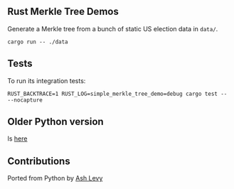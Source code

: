 ## Rust Merkle Tree Demos

Generate a Merkle tree from a bunch of static US election data in `data/`. 

```
cargo run -- ./data
```

## Tests

To run its integration tests:

```
RUST_BACKTRACE=1 RUST_LOG=simple_merkle_tree_demo=debug cargo test -- --nocapture
```

## Older Python version

Is [here](https://github.com/paul-hammant/simple_Merkle_tree_demo)

## Contributions

Ported from Python by [Ash Levy](https://gitlab.com/ashkitten)
